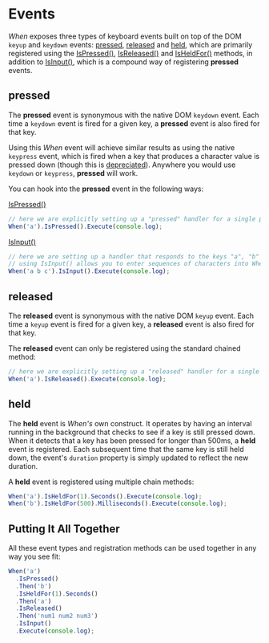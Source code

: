 # Events

*When* exposes three types of keyboard events built on top of the DOM `keyup` and `keydown` events: [pressed](#pressed), [released](#released) and [held](#held), which are primarily registered using the [IsPressed()](#./methods/IsPressed.md), [IsReleased()](#./methods/IsReleased.md) and [IsHeldFor()](#./methods/IsHeldFor.md) methods, in addition to [IsInput()](#./methods/IsInput.md), which is a compound way of registering **pressed** events.

## pressed

The **pressed** event is synonymous with the native DOM `keydown` event.  Each time a `keydown` event is fired for a given key, a **pressed** event is also fired for that key.

Using this *When* event will achieve similar results as using the native `keypress` event, which is fired when a key that produces a character value is pressed down (though this is [depreciated](https://developer.mozilla.org/en-US/docs/Web/API/Document/keypress_event)).  Anywhere you would use `keydown` or `keypress`, **pressed** will work.

You can hook into the **pressed** event in the following ways:

[IsPressed()](#./methods/IsPressed.md)

```javascript
// here we are explicitly setting up a "pressed" handler for a single press of the "a" key
When('a').IsPressed().Execute(console.log);
```

[IsInput()](#./methods/IsInput.md)

```javascript
// here we are setting up a handler that responds to the keys "a", "b" and "c" being pressed in sequence.
// using IsInput() allows you to enter sequences of characters into When() and Then(), and assumes you want "pressed" events for each
When('a b c').IsInput().Execute(console.log);
```

## released

The **released** event is synonymous with the native DOM `keyup` event.  Each time a `keyup` event is fired for a given key, a **released** event is also fired for that key.

The **released** event can only be registered using the standard chained method:

```javascript
// here we are explicitly setting up a "released" handler for a single release of the "a" key
When('a').IsReleased().Execute(console.log);
```

## held

The **held** event is *When's* own construct.  It operates by having an interval running in the background that checks to see if a key is still pressed down.  When it detects that a key has been pressed for longer than 500ms, a **held** event is registered.  Each subsequent time that the same key is still held down, the event's `duration` property is simply updated to reflect the new duration.

A **held** event is registered using multiple chain methods:

```javascript
When('a').IsHeldFor(1).Seconds().Execute(console.log);
When('b').IsHeldFor(500).Milliseconds().Execute(console.log);
```

## Putting It All Together

All these event types and registration methods can be used together in any way you see fit:

```javascript
When('a')
  .IsPressed()
  .Then('b')
  .IsHeldFor(1).Seconds()
  .Then('a')
  .IsReleased()
  .Then('num1 num2 num3')
  .IsInput()
  .Execute(console.log);
```